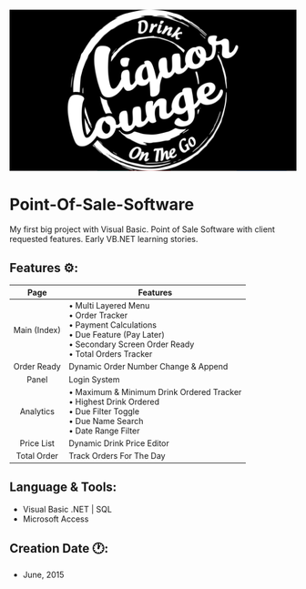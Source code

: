 <img src="https://github.com/srs404/Point-Of-Sale-Software/blob/cbe37044b5d8dc12baab98e78fc5b468955f2d9b/Images/company%20logo.jpg">

# Point-Of-Sale-Software
My first big project with Visual Basic. Point of Sale Software with client requested features. Early VB.NET learning stories.

## Features ⚙️:

| Page | Features |
| :---: | --- |
| Main (Index) | • Multi Layered Menu<br> • Order Tracker<br> • Payment Calculations<br> • Due Feature (Pay Later)<br> • Secondary Screen Order Ready<br> • Total Orders Tracker<br> |
| Order Ready | Dynamic Order Number Change & Append |
| Panel | Login System |
| Analytics | • Maximum & Minimum Drink Ordered Tracker<br> • Highest Drink Ordered<br> • Due Filter Toggle<br> • Due Name Search<br> • Date Range Filter |
| Price List | Dynamic Drink Price Editor |
| Total Order | Track Orders For The Day |

## Language & Tools:
- Visual Basic .NET | SQL
- Microsoft Access

## Creation Date 🕐:
- June, 2015
